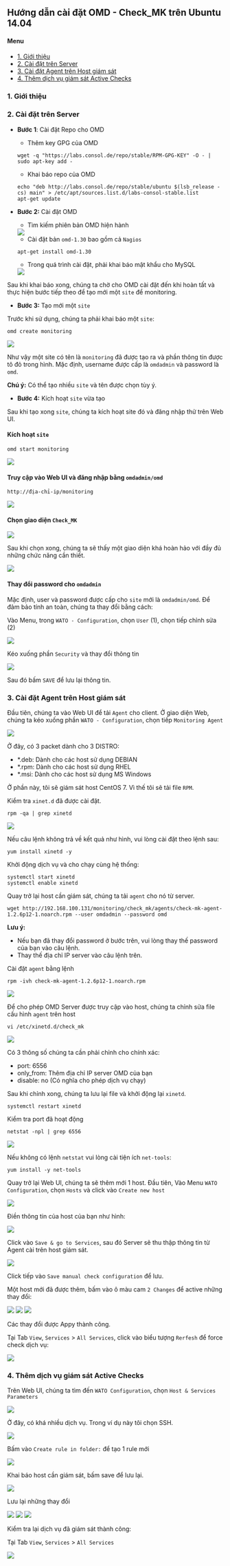 ## Hướng dẫn cài đặt OMD - Check_MK trên Ubuntu 14.04

#### Menu

- [1. Giới thiệu](#1)
- [2. Cài đặt trên Server](#2)
- [3. Cài đặt Agent trên Host giám sát](#3)
- [4. Thêm dịch vụ giám sát Active Checks](#4)

### 1. Giới thiệu  <a name="1"></a>



### 2. Cài đặt trên Server  <a name="2"></a>

- **Bước 1**: Cài đặt Repo cho OMD
    - Thêm key GPG của OMD
    
    ```
    wget -q "https://labs.consol.de/repo/stable/RPM-GPG-KEY" -O - | sudo apt-key add -
    ```
    
    - Khai báo repo của OMD 
    
    ```
    echo "deb http://labs.consol.de/repo/stable/ubuntu $(lsb_release -cs) main" > /etc/apt/sources.list.d/labs-consol-stable.list
    apt-get update
    ```
    
- **Bước 2:** Cài đặt OMD

    - Tìm kiếm phiên bản OMD hiện hành
    
    <img src="../images/omd-1-search.png" />

    - Cài đặt bản `omd-1.30` bao gồm cả `Nagios`

    ```
    apt-get install omd-1.30
    ```
    
    - Trong quá trình cài đặt, phải khai báo mật khẩu cho MySQL
    
    <img src="images/2.mysql.png" />

Sau khi khai báo xong, chúng ta chờ cho OMD cài đặt đến khi hoàn tất và thực hiện bước tiếp theo để tạo mới một `site` để monitoring.

- **Bước 3:** Tạo mới một `site`

Trước khi sử dụng, chúng ta phải khai báo một `site`:

```
omd create monitoring
```

<img src="images/3.info-site.png" />

Như vậy một site có tên là `monitoring` đã được tạo ra và phần thông tin được tô đỏ trong hình. Mặc định, username được cấp là `omdadmin` và password là `omd`.

**Chú ý:** Có thể tạo nhiều `site` và tên được chọn tùy ý.

- **Bước 4:** Kích hoạt `site` vừa tạo

Sau khi tạo xong `site`, chúng ta kích hoạt site đó và đăng nhập thử trên Web UI.

#### Kích hoạt `site`
    
```
omd start monitoring
```

<img src="images/4.active-site.png" />

#### Truy cập vào Web UI và đăng nhập bằng `omdadmin/omd`
   
```
http://địa-chỉ-ip/monitoring
```

<img src="images/5.webui1.png" />
   
#### Chọn giao diện `Check_MK`
   
   <img src="images/6.webui2-checkmk.png" />

Sau khi chọn xong, chúng ta sẽ thấy một giao diện khá hoàn hảo với đầy đủ những chức năng cần thiết.

<img src="images/7.webui-main.png" />

#### Thay đổi password cho `omdadmin`

Mặc định, user và password được cấp cho `site` mới là `omdadmin/omd`. Để đảm bảo tính an toàn, chúng ta thay đổi bằng cách:

Vào Menu, trong `WATO - Configuration`, chọn `User` (1), chọn tiếp chỉnh sửa (2)

<img src="images/8.paas1.png" />

Kéo xuống phần `Security` và thay đổi thông tin

<img src="images/8.paas2.png" />

Sau đó bấm `SAVE` để lưu lại thông tin.

### 3. Cài đặt Agent trên Host giám sát  <a name="3"></a> 

Đầu tiên, chúng ta vào Web UI để tải `Agent` cho client. Ở giao diện Web, chúng ta kéo xuống phần `WATO - Configuration`, chọn tiếp `Monitoring Agent`

<img src="images/9.agent1.png" />

Ở đây, có 3 packet dành cho 3 DISTRO:

- *.deb: Dành cho các host sử dụng DEBIAN
- *.rpm: Dành cho các host sử dụng RHEL
- *.msi: Dành cho các host sử dụng MS Windows

Ở phần này, tôi sẽ giám sát host CentOS 7. Vì thế tôi sẽ tải file `RPM`.

Kiểm tra `xinet.d` đã được cài đặt.

```
rpm -qa | grep xinetd
```

<img src="images/9.xinet.png" />

Nếu câu lệnh không trả về kết quả như hình, vui lòng cài đặt theo lệnh sau:

```
yum install xinetd -y
```

Khởi động dịch vụ và cho chạy cùng hệ thống:

```
systemctl start xinetd
systemctl enable xinetd
```
Quay trở lại host cần giám sát, chúng ta tải `agent` cho nó từ server.

```
wget http://192.168.100.131/monitoring/check_mk/agents/check-mk-agent-1.2.6p12-1.noarch.rpm --user omdadmin --password omd
```

**Lưu ý:** 
- Nếu bạn đã thay đổi password ở bước trên, vui lòng thay thế password của bạn vào câu lệnh. 
- Thay thế địa chỉ IP server vào câu lệnh trên.

Cài đặt `agent` bằng lệnh

```
rpm -ivh check-mk-agent-1.2.6p12-1.noarch.rpm
```

<img src="images/9.agent2.png" />

Để cho phép OMD Server được truy cập vào host, chúng ta chỉnh sửa file cấu hình `agent` trên host

```
vi /etc/xinetd.d/check_mk
```

<img src="images/9.agent3.png" />

Có 3 thông số chúng ta cần phải chỉnh cho chính xác:

- port: 6556
- only_from: Thêm địa chỉ IP server OMD của bạn
- disable: no (Có nghĩa cho phép dịch vụ chạy)

Sau khi chỉnh xong, chúng ta lưu lại file và khởi động lại `xinetd`.

```
systemctl restart xinetd
```

Kiểm tra port đã hoạt động

```
netstat -npl | grep 6556
```

<img src="images/9.agent4.png" />

Nếu không có lệnh `netstat` vui lòng cài tiện ích `net-tools`:

```
yum install -y net-tools
```

Quay trở lại Web UI, chúng ta sẽ thêm mới 1 host. Đầu tiên, Vào Menu `WATO Configuration`, chọn `Hosts` và click vào `Create new host`

<img src="images/10.host1.png" />

Điền thông tin của host của bạn như hình:

<img src="images/10.host2.png" />

Click vào `Save & go to Services`, sau đó Server sẽ thu thập thông tin từ Agent cài trên host giám sát.

<img src="images/10.host3.png" />

Click tiếp vào `Save manual check configuration` để lưu.

Một host mới đã được thêm, bấm vào ô màu cam `2 Changes` để active những thay đổi:

<img src="images/10.host4.png" />
 
<img src="images/10.host5.png" />

<img src="images/10.host6.png" />

Các thay đổi được Appy thành công.

Tại Tab `View`, `Services` > `All Services`, click vào biểu tượng `Rerfesh` để force check dịch vụ:

<img src="images/10.host7.png" />


### 4. Thêm dịch vụ giám sát Active Checks  <a name="4"></a>

Trên Web UI, chúng ta tìm đến `WATO Configuration`, chọn `Host & Services Parameters`

<img src="images/12.ac1.png" />

Ở đây, có khá nhiều dịch vụ. Trong ví dụ này tôi chọn SSH.

<img src="images/12.ac2.png" />

Bấm vào `Create rule in folder:` để tạo 1 rule mới

<img src="images/12.ac3.png" />

Khai báo host cần giám sát, bấm save để lưu lại.

<img src="images/12.ac4.png" />

Lưu lại những thay đổi

<img src="images/12.ac5.png" />

<img src="images/12.ac6.png" />

<img src="images/10.host6.png" />

Kiểm tra lại dịch vụ đã giám sát thành công:

Tại Tab `View`, `Services` > `All Services`

<img src="images/12.ac7.png" />
